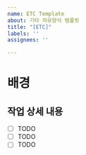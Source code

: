 ```yaml
---
name: ETC Template
about: 기타 자유양식 템플릿
title: "[ETC]"
labels: ''
assignees: ''

---
```


# 배경

## 작업 상세 내용

- [ ] TODO
- [ ] TODO
- [ ] TODO

